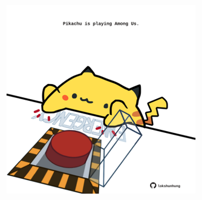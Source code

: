 <!-- built at 15/06/2025, 08:00:41 UTC -->
<p align="center">
  <img width="500" height="500" src="./ReadmeImage.svg">
</p>
